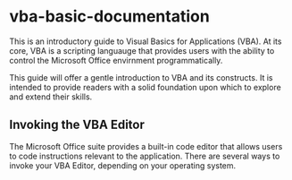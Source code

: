 # vba-basic-documentation
This is an introductory guide to Visual Basics for Applications (VBA). At its core, VBA is a scripting languauge that provides users with the ability to control the Microsoft Office envirnment programmatically.

This guide will offer a gentle introduction to VBA and its constructs. It is intended to provide readers with a solid foundation upon which to explore and extend their skills.

## Invoking the VBA Editor
The Microsoft Office suite provides a built-in code editor that allows users to code instructions relevant to the application. There are several ways to invoke your VBA Editor, depending on your operating system.
